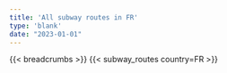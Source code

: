```yaml
---
title: 'All subway routes in FR'
type: 'blank'
date: "2023-01-01"
---
```


{{< breadcrumbs >}}
{{< subway_routes country=FR >}}
